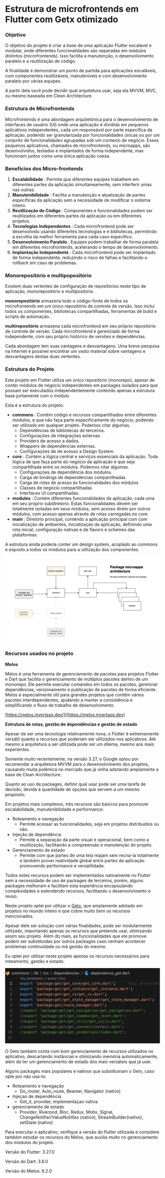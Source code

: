 # Estrutura de microfrontends em Flutter com Getx otimizado


### Objetivo

O objetivo do projeto é criar a base de uma aplicação Flutter escalável e modular, onde diferentes funcionalidades são separadas em módulos distintos (microfrontends). Isso facilita a manutenção, o desenvolvimento paralelo e a reutilização de código.

A finalidade é demonstrar um ponto de partida para aplicações escaláveis, com componentes reutilizáveis, manuteníveis e com desenvolvimento paralelo por várias equipes.

A partir dela você pode decidir qual arquitetura usar, seja ela MVVM, MVC, ou mesmo baseada em Clean Architecture.

### Estrutura de Microfrontends

Microfrontends é uma abordagem arquitetônica para o desenvolvimento de interfaces de usuário (UI) onde uma aplicação é dividida em pequenos aplicativos independentes, cada um responsável por parte específica da aplicação, podendo ser granularizada por funcionalidades únicas ou por um conjunto de funcionalidades agrupadas sob um contexto de negócio. Esses pequenos aplicativos, chamados de microfrontends, ou microapps, são desenvolvidos, testados e implantados de forma independente, mas funcionam juntos como uma única aplicação coesa.

### Benefícios dos Micro-frontends

1. **Escalabilidade** : Permite que diferentes equipes trabalhem em diferentes partes da aplicação simultaneamente, sem interferir umas nas outras.
2. **Manutenibilidade** : Facilita a manutenção e atualização de partes específicas da aplicação sem a necessidade de modificar o sistema inteiro.
3. **Reutilização de Código** : Componentes e funcionalidades podem ser reutilizados em diferentes partes da aplicação ou em diferentes projetos.
4. **Tecnologias Independentes** : Cada microfrontend pode ser desenvolvido usando diferentes tecnologias e e bibliotecas, permitindo a escolha da melhor ferramenta para cada caso específico.
5. **Desenvolvimento Paralelo** : Equipes podem trabalhar de forma paralela em diferentes microfrontends, acelerando o tempo de desenvolvimento.
6. **Implantação Independente** : Cada microfrontend pode ser implantado de forma independente, reduzindo o risco de falhas e facilitando o rollback em caso de problemas.

### Monorepositório e multipopositório

Existem duas vertentes de configuração de repositórios neste tipo de aplicação, monorepositório e multipositório.

**monorepositório** armazena todo o código-fonte de todos os microfrontends em um único repositório de controle de versão. Isso inclui todos os componentes, bibliotecas compartilhadas, ferramentas de build e scripts de automação.

**multirepositório** armazena cada microfrontend em seu próprio repositório de controle de versão. Cada microfrontend é gerenciado de forma independente, com seu próprio histórico de versões e dependências.

Cada abordagem tem suas vantagens e desvantagens. Uma breve pesquisa na Internet é possível encontrar um vasto material sobre vantagens e desvantagens destas duas vertentes.

### Estrutura do Projeto

Este projeto em Flutter utiliza um único repositório (monorepo), apesar de conter módulos de negócio independentes em packages isolados para que possam ser executados independentemente contendo apenas a estrutura base juntamente com o módulo.

Esta é a estrutura do projeto:

* **commons** : Contém código e recursos compartilhados entre diferentes módulos, e que não faça parte especificamente do negócio, podendo ser utilizado em qualquer projeto. Podemos citar algumas.
  * Dependências de bibliotecas de terceiros.
  * Configurações de integrações externas.
  * Providers de acesso a dados.
  * Wrappers de dependências externas.
  * Configurações de de acesso a Design System.
* **core** : Contém a lógica central e serviços essenciais da aplicação. Toda lógica de que faça parte do negócio da aplicação e que seja compartilhada entre os módulos. Podemos citar algumas.
  * Configurações de dependência dos módulos.
  * Carga de bindings de dependências compartilhadas
  * Carga de rotas de acesso às funcionalidades dos módulos
  * Classes de negócio compartilhadas
  * Interfaces UI compartilhadas.
* **modules** : Contém diferentes funcionalidades da aplicação, cada uma em seu próprio subdiretório. Estas funcionalidades devem ser totalmente isoladas em seus módulos, sem acesso direto por outros módulos, com acesso apenas através de rotas carregadas no core.
* **main** : Diretório principal, contendo a aplicação principal com com inicialização de ambientes, inicialização da aplicação, definindo uma rota inicial, configuração nativas e de flavors e schemes das plataformas.

A estrutura ainda poderia conter um design system, acoplado ao commons e exposto a todos os módulos para a utilização dos componentes.

![](assets/20241223_110219_image.png)

### Recursos usados no projeto

**Melos**

Melos é uma ferramenta de gerenciamento de pacotes para projetos Flutter e Dart que facilita o gerenciamento de múltiplos pacotes dentro de um monorepo. Ele permite executar comandos em todos os pacotes, gerenciar dependências, versionamento e publicação de pacotes de forma eficiente. Melos é especialmente útil para grandes projetos que contêm vários pacotes interdependentes, ajudando a manter a consistência e simplificando o fluxo de trabalho de desenvolvimento.

[https://melos.invertase.dev/]([https://melos.invertase.dev)

**Estrutura de rotas, gestão de dependências e gestão de estado**

Apesar de ser uma tecnologia relativamente nova, o Flutter é extremamente versátil quanto a recursos que poderiam ser utilizados nos aplicativos. Até mesmo a arquitetura a ser utilizada pode ser um dilema, mesmo aos mais experientes.

Somente muito recentemente, na versão 3.27, o Google optou por recomendar a arquitetura MVVM para o desenvolvimento dos projetos, causando muita polêmica no mercado que já vinha adotando amplamente a base de Clean Architecture.

Quanto ao uso de packages, definir qual usar pode ser uma tarefa de decisão, devida à quantidade de opções que servem a um mesmo propósito.

Em projetos mais complexos, três recursos são básicos para promover escalabilidade, manutenibilidade e performance:

* Roteamento e navegação
  * Permite acessar as funcionalidades, seja em projetos distribuídos ou não.
* Injeção de dependência
  * Permite a separação da parte visual e operacional, bem como a reutilização, facilitando a compreensão e manutenção do projeto.
* Gerenciamento de estado
  * Permite com que partes de uma tela reajam sem recria-la totalmente e também prover reatividade global entre partes da aplicação promovendo performance e versatilidade.

Todos estes recursos podem ser implementados nativamente no Flutter sem a necessidade de uso de packages de terceiros, porém, alguns packages melhoram e facilitam esta experiência encapsulando complexidades e estendendo recursos, facilitando o desenvolvimento e reuso.

Neste projeto optei por utilizar o [Getx](https://pub.dev/packages/get), que  amplamente adotado em projetos no mundo inteiro e que cobre muito bem os recursos  mencionados.

Apesar dele ser solução com várias finalidades, pode ser modularmente utilizado, importando apenas os recursos que pretende usar, otimizando assim seu projeto. Além do mais, as funcionalidades que ele promove podem ser substituídas por outros packages caso venham acontecer problemas continuidade ou má gestão do mesmo.

Eu optei por utilizar neste projeto apenas os recursos necessários para roteamento, gestão e estado.

![](assets/20241223_121106_image.png)

O Getx também conta com bom gerenciamento de recursos utilizados no aplicativo, descartando instâncias e otimizando memória automaticamente, além de ter um gerenciamento de estado dos mais versáteis que já usei.

Alguns packages mais populares e nativos que substituiriam o Getx, caso opte por não usa-lo:

* Roteamento e navegação
  * Go_router, Auto_route, Beamer, Navigator (nativo)
* Injeçao de dependência
  * Get_it, provider, implementaçao nativa.
* gerenciamento de estado
  * Provider, Riverpod, Bloc, Redux, Mobx, Signal, ChangeNotifier/ValueNotifies (nativo), StreamBuilder(nativo), setState (nativo)

Para executar o aplicativo, verifique a versão do flutter utilizada e considere também estudar os recursos do Melos, que auxilia muito no gerenciamento dos módulos do projeto.

Versão do Flutter: 3.27.0

Versão do Dart: 3.6.0

Versão do Melos: 6.2.0
